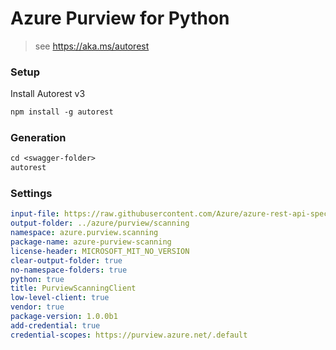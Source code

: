 # Azure Purview for Python

> see https://aka.ms/autorest

### Setup

Install Autorest v3

```ps
npm install -g autorest
```

### Generation

```ps
cd <swagger-folder>
autorest
```

### Settings

```yaml
input-file: https://raw.githubusercontent.com/Azure/azure-rest-api-specs/master/specification/purview/data-plane/Azure.Analytics.Purview.Scanning/preview/2018-12-01-preview/scanningService.json
output-folder: ../azure/purview/scanning
namespace: azure.purview.scanning
package-name: azure-purview-scanning
license-header: MICROSOFT_MIT_NO_VERSION
clear-output-folder: true
no-namespace-folders: true
python: true
title: PurviewScanningClient
low-level-client: true
vendor: true
package-version: 1.0.0b1
add-credential: true
credential-scopes: https://purview.azure.net/.default
```

